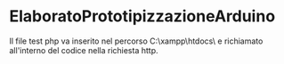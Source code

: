 # ElaboratoPrototipizzazioneArduino

Il file test php va inserito nel percorso C:\xampp\htdocs\ e richiamato all'interno del codice nella richiesta http.
